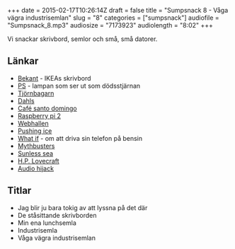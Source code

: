 +++
date = 2015-02-17T10:26:14Z
draft = false
title = "Sumpsnack 8 - Våga vägra industrisemlan"
slug = "8"
categories = ["sumpsnack"]
audiofile = "Sumpsnack_8.mp3"
audiosize = "7173923"
audiolength = "8:02"
+++

Vi snackar skrivbord, semlor och små, små datorer.

## Länkar  ##
* [Bekant](http://www.ikea.com/se/sv/catalog/categories/departments/workspaces/18960/) - IKEAs skrivbord
* [PS](http://www.ikea.com/se/sv/catalog/products/30279883/) - lampan som ser ut som dödsstjärnan
* [Tjörnbagarn](http://www.bagarn.se/)
* [Dahls](http://dahlsbageri.se/)
* [Café santo domingo](http://cafesantodomingo.se/)
* [Raspberry pi 2](http://en.wikipedia.org/wiki/Raspberry_Pi)
* [Webhallen](http://www.webhallen.com/se-sv/)
* [Pushing ice](http://en.wikipedia.org/wiki/Pushing_Ice)
* [What if](http://what-if.xkcd.com/128/) - om att driva sin telefon på bensin
* [Mythbusters](http://en.wikipedia.org/wiki/MythBusters)
* [Sunless sea](http://www.failbettergames.com/sunless/)
* [H.P. Lovecraft](http://en.wikipedia.org/wiki/H._P._Lovecraft)
* [Audio hijack](https://rogueamoeba.com/audiohijack/)

## Titlar ##
* Jag blir ju bara tokig av att lyssna på det där
* De ståsittande skrivborden
* Min ena lunchsemla
* Industrisemla
* Våga vägra industrisemlan